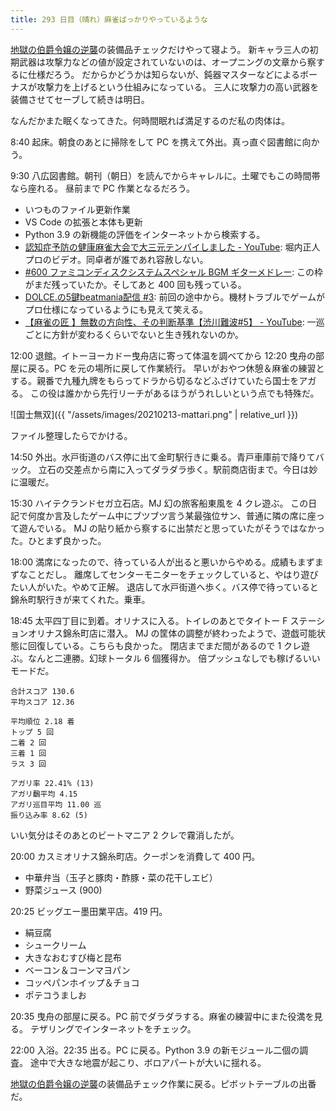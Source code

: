 ```yaml
---
title: 293 日目（晴れ）麻雀ばっかりやっているような
---
```


[地獄の伯爵令嬢の逆襲][bshf21a]の装備品チェックだけやって寝よう。
新キャラ三人の初期武器は攻撃力などの値が設定されていないのは、オープニングの文章から察するに仕様だろう。
だからかどうかは知らないが、鈍器マスターなどによるボーナスが攻撃力を上げるという仕組みになっている。
三人に攻撃力の高い武器を装備させてセーブして続きは明日。

なんだかまた眠くなってきた。何時間眠れば満足するのだ私の肉体は。

8:40 起床。朝食のあとに掃除をして PC を携えて外出。真っ直ぐ図書館に向かう。

9:30 八広図書館。朝刊（朝日）を読んでからキャレルに。土曜でもこの時間帯なら座れる。
昼前まで PC 作業となるだろう。

* いつものファイル更新作業
* VS Code の拡張と本体も更新
* Python 3.9 の新機能の評価をインターネットから検索する。
* [認知症予防の健康麻雀大会で大三元テンパイしました - YouTube](https://www.youtube.com/watch?v=BbtgSv9GLR4):
  堀内正人プロのビデオ。同卓者が誰であれ容赦しない。
* [&num;600 ファミコンディスクシステムスペシャル BGM ギターメドレー](https://www.youtube.com/watch?v=szG-aqviiPs):
  この枠がまだ残っていたか。そしてあと 400 回も残っている。
* [DOLCE.の5鍵beatmania配信 &num;3](https://www.youtube.com/watch?v=to1J9qqakCI):
  前回の途中から。機材トラブルでゲームがプロ仕様になっているようにも見えて笑える。
* [【麻雀の匠 】無数の方向性、その判断基準【渋川難波&num;5】 - YouTube](https://www.youtube.com/watch?v=yBu7-MFS2Fg):
  一巡ごとに方針が変わるくらいでないと生き残れないのか。

12:00 退館。イトーヨーカドー曳舟店に寄って体温を調べてから
12:20 曳舟の部屋に戻る。PC を元の場所に戻して作業続行。
早いがおやつ休憩＆麻雀の練習とする。親番で九種九牌をもらってドラから切るなどふざけていたら国士をアガる。
この役は誰かから先行リーチがあるほうがうれしいという点でも特殊だ。

![国士無双]({{ "/assets/images/20210213-mattari.png" | relative_url }})

ファイル整理したらでかける。

14:50 外出。水戸街道のバス停に出て金町駅行きに乗る。青戸車庫前で降りてバック。
立石の交差点から南に入ってダラダラ歩く。駅前商店街まで。今日は妙に温暖だ。

15:30 ハイテクランドセガ立石店。MJ 幻の旅客船東風を 4 クレ遊ぶ。
この日記で何度か言及したゲーム中にブツブツ言う某最強位サン、普通に隣の席に座って遊んでいる。
MJ の貼り紙から察するに出禁だと思っていたがそうではなかった。ひとまず良かった。

18:00 満席になったので、待っている人が出ると悪いからやめる。成績もまずまずなことだし。
離席してセンターモニターをチェックしていると、やはり遊びたい人がいた。やめて正解。
退店して水戸街道へ歩く。バス停で待っていると錦糸町駅行きが来てくれた。乗車。

18:45 太平四丁目に到着。オリナスに入る。トイレのあとでタイトー F ステーションオリナス錦糸町店に潜入。
MJ の筐体の調整が終わったようで、遊戯可能状態に回復している。こちらも良かった。
閉店までまだ間があるので 1 クレ遊ぶ。なんと二連勝。幻球トータル 6 個獲得か。
倍プッシュなしでも稼げるいいモードだ。

```text
合計スコア 130.6
平均スコア 12.36

平均順位 2.18 着
トップ 5 回
二着 2 回
三着 1 回
ラス 3 回

アガリ率 22.41% (13)
アガリ飜平均 4.15
アガリ巡目平均 11.00 巡
振り込み率 8.62 (5)
```

いい気分はそのあとのビートマニア 2 クレで霧消したが。

20:00 カスミオリナス錦糸町店。クーポンを消費して 400 円。

* 中華弁当（玉子と豚肉・酢豚・菜の花干しエビ）
* 野菜ジュース (900)

20:25 ビッグエー墨田業平店。419 円。

* 絹豆腐
* シュークリーム
* 大きなおむすび梅と昆布
* ベーコン＆コーンマヨパン
* コッペパンホイップ＆チョコ
* ポテコうましお

20:35 曳舟の部屋に戻る。PC 前でダラダラする。麻雀の練習中にまた役満を見る。
テザリングでインターネットをチェック。

22:00 入浴。22:35 出る。PC に戻る。Python 3.9 の新モジュール二個の調査。
途中で大きな地震が起こり、ボロアパートが大いに揺れる。

[地獄の伯爵令嬢の逆襲][bshf21a]の装備品チェック作業に戻る。ピボットテーブルの出番だ。

[bshf21a]: https://www.freem.ne.jp/win/game/24805
